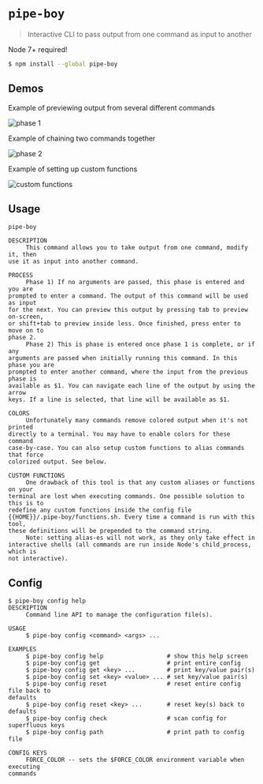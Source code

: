 # `pipe-boy`
> Interactive CLI to pass output from one command as input to another

Node 7+ required!

```sh
$ npm install --global pipe-boy
```

## Demos
Example of previewing output from several different commands

![phase 1](https://user-images.githubusercontent.com/11801881/41616056-cc18c1d6-73b1-11e8-8756-497cc132e280.gif)

Example of chaining two commands together

![phase 2](https://user-images.githubusercontent.com/11801881/41616057-cd825208-73b1-11e8-8f0a-383af3904cbc.gif)

Example of setting up custom functions

![custom functions](https://user-images.githubusercontent.com/11801881/41616059-cef2df04-73b1-11e8-818d-ff5a7eb84bd2.gif)

## Usage
```
pipe-boy

DESCRIPTION
     This command allows you to take output from one command, modify it, then
use it as input into another command.

PROCESS
     Phase 1) If no arguments are passed, this phase is entered and you are
prompted to enter a command. The output of this command will be used as input
for the next. You can preview this output by pressing tab to preview on-screen,
or shift+tab to preview inside less. Once finished, press enter to move on to
phase 2.
     Phase 2) This is phase is entered once phase 1 is complete, or if any
arguments are passed when initially running this command. In this phase you are
prompted to enter another command, where the input from the previous phase is
available as $1. You can navigate each line of the output by using the arrow
keys. If a line is selected, that line will be available as $1.

COLORS
     Unfortunately many commands remove colored output when it's not printed
directly to a terminal. You may have to enable colors for these command
case-by-case. You can also setup custom functions to alias commands that force
colorized output. See below.

CUSTOM FUNCTIONS
     One drawback of this tool is that any custom aliases or functions on your
terminal are lost when executing commands. One possible solution to this is to
redefine any custom functions inside the config file
{{HOME}}/.pipe-boy/functions.sh. Every time a command is run with this tool,
these definitions will be prepended to the command string.
     Note: setting alias-es will not work, as they only take effect in
interactive shells (all commands are run inside Node's child_process, which is
not interactive).
```

## Config
```
$ pipe-boy config help
DESCRIPTION
     Command line API to manage the configuration file(s).

USAGE
     $ pipe-boy config <command> <args> ...

EXAMPLES
     $ pipe-boy config help                  # show this help screen
     $ pipe-boy config get                   # print entire config
     $ pipe-boy config get <key> ...         # print key/value pair(s)
     $ pipe-boy config set <key> <value> ... # set key/value pair(s)
     $ pipe-boy config reset                 # reset entire config file back to
defaults
     $ pipe-boy config reset <key> ...       # reset key(s) back to defaults
     $ pipe-boy config check                 # scan config for superfluous keys
     $ pipe-boy config path                  # print path to config file

CONFIG KEYS
     FORCE_COLOR -- sets the $FORCE_COLOR environment variable when executing
commands
```
